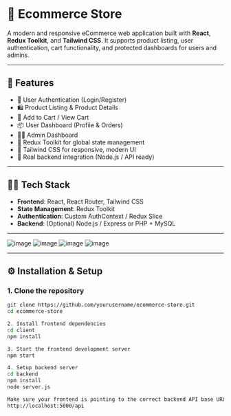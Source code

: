 # 🛒 Ecommerce Store

A modern and responsive eCommerce web application built with **React**, **Redux Toolkit**, and **Tailwind CSS**. It supports product listing, user authentication, cart functionality, and protected dashboards for users and admins.

---

## 🚀 Features

- 🔐 User Authentication (Login/Register)
- 🛍️ Product Listing & Product Details
- 🛒 Add to Cart / View Cart
- 📦 User Dashboard (Profile & Orders)
- 🧑‍💼 Admin Dashboard
- 🧠 Redux Toolkit for global state management
- 🎨 Tailwind CSS for responsive, modern UI
- 🔗 Real backend integration (Node.js / API ready)

---

## 🧑‍💻 Tech Stack

- **Frontend**: React, React Router, Tailwind CSS
- **State Management**: Redux Toolkit
- **Authentication**: Custom AuthContext / Redux Slice
- **Backend**: (Optional) Node.js / Express or PHP + MySQL

---

![image](https://github.com/user-attachments/assets/ad174383-41fb-4bc2-9c0a-605cfff48a48)
![image](https://github.com/user-attachments/assets/ea81c7b9-5fe7-440e-804a-e776cace710f)
![image](https://github.com/user-attachments/assets/74150131-fee3-4db5-97dd-52663dfcce50)
![image](https://github.com/user-attachments/assets/a735ae44-e9a3-42a2-bba6-146f1dc86727)

---

## ⚙️ Installation & Setup

### 1. Clone the repository

```bash
git clone https://github.com/yourusername/ecommerce-store.git
cd ecommerce-store

2. Install frontend dependencies
cd client
npm install

3. Start the frontend development server
npm start

4. Setup backend server
cd backend
npm install
node server.js

Make sure your frontend is pointing to the correct backend API base URL like:
http://localhost:5000/api 
